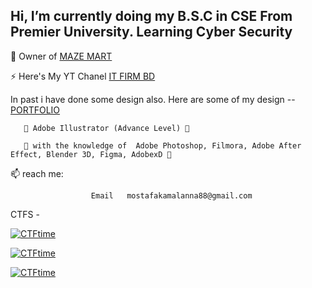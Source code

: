 <h2>Hi, I’m currently doing my B.S.C in CSE From Premier University. Learning Cyber Security </h2>

👕 Owner of [MAZE MART](https://www.facebook.com/mazemart360)

⚡ Here's My YT Chanel [IT FIRM BD](https://www.youtube.com/c/ITFirmBD1971)

In past i have done some design also. Here are some of my design -- [PORTFOLIO](https://dribbble.com/Assadkamal007)
       
       🍔 Adobe Illustrator (Advance Level) 🍔
       
       🍔 with the knowledge of  Adobe Photoshop, Filmora, Adobe After Effect, Blender 3D, Figma, AdobexD 🍔

 📫 reach me:  
                     
                      Email   mostafakamalanna88@gmail.com
CTFS - 

[![CTFtime](https://img.shields.io/badge/BDSEC%20CTF%202025-Position%20165-blue)]()

[![CTFtime](https://img.shields.io/badge/HACKINFINITYBATTLE TRY_HACK_ME-Position%20365-blue)]()

[![CTFtime](https://img.shields.io/badge/Cyber%20Apocalypse%20CTF%202025%3A%20Tales%20from%20Eldoria%20 HACK%20THE%20BOX-Position%201235-blue)]()


